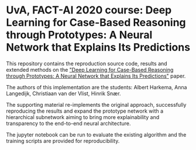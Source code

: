 # UvA, FACT-AI 2020 course: Deep Learning for Case-Based Reasoning through Prototypes: A Neural Network that Explains Its Predictions

This repository contains the reproduction source code, results and extended methods on the ["Deep Learning for Case-Based Reasoning through Prototypes: A Neural Network that Explains Its Predictions"](https://arxiv.org/abs/1710.04806) paper.

The authors of this implementation are the students: Albert Harkema, Anna Langedijk, Christiaan van der Vlist, Hinrik Snær.

The supporting material re-implements the original approach, successfully reproducing the results and expand the prototype network with a hierarchical subnetwork aiming to bring more explainability and transparency to the end-to-end neural architecture.

The jupyter notebook can be run to evaluate the existing algorithm and the training scripts are provided for reproducibility.


